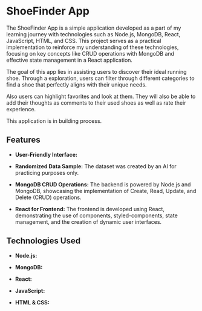 # ShoeFinder App

The ShoeFinder App is a simple  application developed as a part of my learning journey with technologies such as Node.js, MongoDB, React, JavaScript, HTML, and CSS. This project serves as a practical implementation to reinforce my understanding of these technologies, focusing on key concepts like CRUD operations with MongoDB and effective state management in a React application.

The goal of this app lies in assisting users to discover their ideal running shoe. Through a exploration, users can filter through different categories to find a shoe that perfectly aligns with their unique needs.

Also users can highlight favorites and look at them. They will also be able to add their thoughts as comments to their used shoes as well as rate their experience.

This application is in building process.

## Features

- **User-Friendly Interface:** 

- **Randomized Data Sample:** The dataset was created by an AI for practicing purposes only.

- **MongoDB CRUD Operations:** The backend is powered by Node.js and MongoDB, showcasing the implementation of Create, Read, Update, and Delete (CRUD) operations.

- **React for Frontend:** The frontend is developed using React, demonstrating the use of components, styled-components, state management, and the creation of dynamic user interfaces.


## Technologies Used

- **Node.js:**

- **MongoDB:** 

- **React:**

- **JavaScript:**

- **HTML & CSS:**
